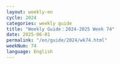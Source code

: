 ```yaml
---
layout: weekly-en
cycle: 2024
categories: weekly guide
title: "Weekly Guide：2024-2025 Week 74"
date: 2025-06-01
permalink: "/en/guide/2024/wk74.html"
weekNum: 74
language: English
---
```

